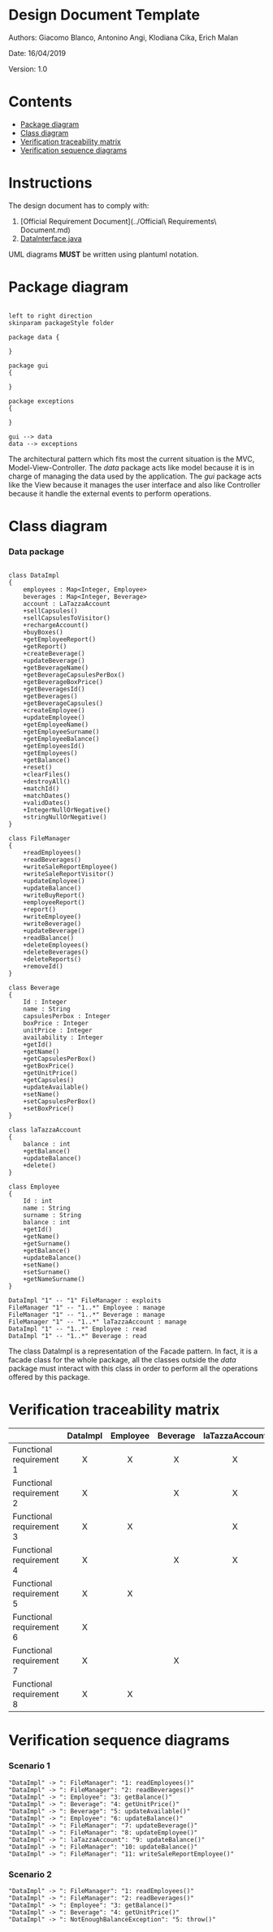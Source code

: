 # Design Document Template

Authors: Giacomo Blanco, Antonino Angi, Klodiana Cika, Erich Malan

Date: 16/04/2019

Version: 1.0

# Contents

- [Package diagram](#package-diagram)
- [Class diagram](#class-diagram)
- [Verification traceability matrix](#verification-traceability-matrix)
- [Verification sequence diagrams](#verification-sequence-diagrams)

# Instructions

The design document has to comply with:
1. [Official Requirement Document](../Official\ Requirements\ Document.md)
2. [DataInterface.java](../src/main/java/it/polito/latazza/data/DataInterface.java)

UML diagrams **MUST** be written using plantuml notation.

# Package diagram



``` plantuml 

left to right direction
skinparam packageStyle folder

package data {

}

package gui
{

}

package exceptions
{ 

}

gui --> data
data --> exceptions
```

The architectural pattern which fits most the current situation is the MVC, Model-View-Controller. The *data* package acts like model because it is in charge of managing the data used by the application. The *gui* package acts like the View because it manages the user interface and also like Controller because it handle the external events to perform operations.


# Class diagram

### Data package

``` plantuml

class DataImpl
{
    employees : Map<Integer, Employee>
    beverages : Map<Integer, Beverage>
    account : LaTazzaAccount
    +sellCapsules()
    +sellCapsulesToVisitor()
    +rechargeAccount()
    +buyBoxes()
    +getEmployeeReport()
    +getReport()
    +createBeverage()
    +updateBeverage()
    +getBeverageName()
    +getBeverageCapsulesPerBox()
    +getBeverageBoxPrice()
    +getBeveragesId()
    +getBeverages()
    +getBeverageCapsules()
    +createEmployee()
    +updateEmployee()
    +getEmployeeName()
    +getEmployeeSurname()
    +getEmployeeBalance()
    +getEmployeesId()
    +getEmployees()
    +getBalance()
    +reset()
    +clearFiles()
    +destroyAll()
    +matchId()
    +matchDates()
    +validDates()
    +IntegerNullOrNegative()
    +stringNullOrNegative()
}

class FileManager
{
    +readEmployees()
    +readBeverages()
    +writeSaleReportEmployee()
    +writeSaleReportVisitor()
    +updateEmployee()
    +updateBalance()
    +writeBuyReport()
    +employeeReport()
    +report()
    +writeEmployee()
    +writeBeverage()
    +updateBeverage()
    +readBalance()
    +deleteEmployees()
    +deleteBeverages()
    +deleteReports()
    +removeId()
}

class Beverage
{
    Id : Integer
    name : String
    capsulesPerbox : Integer
    boxPrice : Integer
    unitPrice : Integer
    availability : Integer
    +getId()
    +getName()
    +getCapsulesPerBox()
    +getBoxPrice()
    +getUnitPrice()
    +getCapsules()
    +updateAvailable()
    +setName()
    +setCapsulesPerBox()
    +setBoxPrice()
}

class laTazzaAccount
{
    balance : int
    +getBalance()
    +updateBalance()
    +delete()
}

class Employee
{
    Id : int
    name : String
    surname : String
    balance : int
    +getId()
    +getName()
    +getSurname()
    +getBalance()
    +updateBalance()
    +setName()
    +setSurname()
    +getNameSurname()
}

DataImpl "1" -- "1" FileManager : exploits
FileManager "1" -- "1..*" Employee : manage
FileManager "1" -- "1..*" Beverage : manage
FileManager "1" -- "1..*" laTazzaAccount : manage
DataImpl "1" -- "1..*" Employee : read
DataImpl "1" -- "1..*" Beverage : read
```

The class DataImpl is a representation of the Facade pattern. In fact, it is a facade class for the whole package, all the classes outside the *data* package must interact with this class in order to perform all the operations offered by this package.


# Verification traceability matrix


|  | DataImpl | Employee  | Beverage | laTazzaAccount | FileManager |
| ------------- |:-------------:| :----:| :----:| :----:| :----:|
| Functional requirement 1 | X | X | X | X |X|
| Functional requirement 2 | X |  | X | X |X|
| Functional requirement 3 | X | X | | X |X|
| Functional requirement 4 | X |  | X | X |X|
| Functional requirement 5 | X | X | | |X|
| Functional requirement 6 | X |  | | |X|
| Functional requirement 7 | X |  | X | |X|
| Functional requirement 8 | X | X | | |X|

# Verification sequence diagrams 

### Scenario 1

``` plantuml
"DataImpl" -> ": FileManager": "1: readEmployees()"
"DataImpl" -> ": FileManager": "2: readBeverages()"
"DataImpl" -> ": Employee": "3: getBalance()"
"DataImpl" -> ": Beverage": "4: getUnitPrice()"
"DataImpl" -> ": Beverage": "5: updateAvailable()"
"DataImpl" -> ": Employee": "6: updateBalance()"
"DataImpl" -> ": FileManager": "7: updateBeverage()"
"DataImpl" -> ": FileManager": "8: updateEmployee()"
"DataImpl" -> ": laTazzaAccount": "9: updateBalance()"
"DataImpl" -> ": FileManager": "10: updateBalance()"
"DataImpl" -> ": FileManager": "11: writeSaleReportEmployee()"
```

### Scenario 2

``` plantuml
"DataImpl" -> ": FileManager": "1: readEmployees()"
"DataImpl" -> ": FileManager": "2: readBeverages()"
"DataImpl" -> ": Employee": "3: getBalance()"
"DataImpl" -> ": Beverage": "4: getUnitPrice()"
"DataImpl" -> ": NotEnoughBalanceException": "5: throw()"
```

